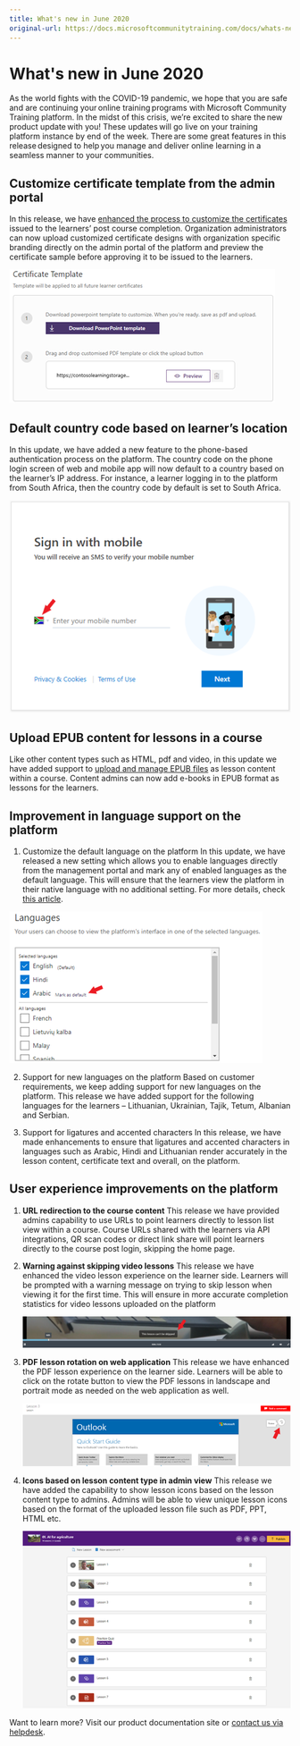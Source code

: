 ```yaml
---
title: What's new in June 2020
original-url: https://docs.microsoftcommunitytraining.com/docs/whats-new-in-june-2020
---
```


# What's new in June 2020
As the world fights with the COVID-19 pandemic, we hope that you are safe and are continuing your online training programs with Microsoft Community Training platform. In the midst of this crisis, we’re excited to share the new product update with you! These updates will go live on your training platform instance by end of the week. There are some great features in this release designed to help you manage and deliver online learning in a seamless manner to your communities. 

## Customize certificate template from the admin portal   
In this release, we have [enhanced the process to customize the certificates](../../settings/5_customize-the-certificate-template) issued to the learners’ post course completion. Organization administrators can now upload customized certificate designs with organization specific branding directly on the admin portal of the platform and preview the certificate sample before approving it to be issued to the learners.

![Customize certificate template from the admin portal](../../media/image%28285%29.png)

## Default country code based on learner’s location  
In this update, we have added a new feature to the phone-based authentication process on the platform. The country code on the phone login screen of web and mobile app will now default to a country based on the learner’s IP address. For instance, a learner logging in to the platform from South Africa, then the country code by default is set to South Africa. 

![Default country code based on learner’s location](../../media/image%28284%29.png)

## Upload EPUB content for lessons in a course   
Like other content types such as HTML, pdf and video, in this update we have added support to [upload and manage EPUB files](../../content-management/create-content/create-course-category/3_create-a-new-course) as lesson content within a course. Content admins can now add e-books in EPUB format as lessons for the learners. 

## Improvement in language support on the platform 

1. Customize the default language on the platform 
   In this update, we have released a new setting which allows you to enable languages directly from the management portal and mark any of enabled languages as the default language. This will ensure that the learners view the platform in their native language with no additional setting. For more details, check [this article](../../settings/7_customize-languages-for-the-learners-on-the-platform).

![Improvement in language support on the platform](../../media/image%28283%29.png)

2. Support for new languages on the platform 
   Based on customer requirements, we keep adding support for new languages on the platform. This release we have added support for the following languages for the learners – Lithuanian, Ukrainian, Tajik, Tetum, Albanian and Serbian.

3. Support for ligatures and accented characters
   In this release, we have made enhancements to ensure that ligatures and accented characters in languages such as Arabic, Hindi and Lithuanian render accurately in the lesson content, certificate text and overall, on the platform.  

## User experience improvements on the platform  

1. **URL redirection to the course content**
   This release we have provided admins capability to use URLs to point learners directly to lesson list view within a course. Course URLs shared with the learners via API integrations, QR scan codes or direct link share will point learners directly to the course post login, skipping the home page.   

2. **Warning against skipping video lessons**
   This release we have enhanced the video lesson experience on the learner side. Learners will be prompted with a warning message on trying to skip lesson when viewing it for the first time. This will ensure in more accurate completion statistics for video lessons uploaded on the platform

   ![Warning against skipping video lessons](../../media/image%28286%29.png)

3. **PDF lesson rotation on web application**
   This release we have enhanced the PDF lesson experience on the learner side. Learners will be able to click on the rotate button to view the PDF lessons in landscape and portrait mode as needed on the web application as well.

   ![PDF lesson rotation on web application](../../media/image%28289%29.png)
 
4. **Icons based on lesson content type in admin view**
   This release we have added the capability to show lesson icons based on the lesson content type to admins. Admins will be able to view unique lesson icons based on the format of the uploaded lesson file such as PDF, PPT, HTML etc.

   ![Icons based on lesson content type in admin view](../../media/image%28290%29.png)

 Want to learn more? Visit our product documentation site or [contact us via helpdesk](https://go.microsoft.com/fwlink/?linkid=2104630).
